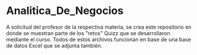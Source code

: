 # Analitica_De_Negocios
A solicitud del profesor de la respectiva materia, se crea este repositorio en donde se muestran parte de los "retos" Quizz que se desarrollaron mediante el curso.
Todos de estos archivos funcionan en base de una base de datos Excel que se adjunta también.

